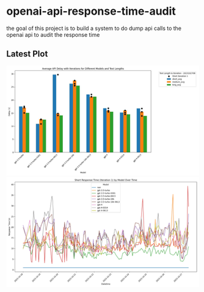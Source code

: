 # openai-api-response-time-audit
the goal of this project is to build a  system to do dump api calls to the openai api to audit the response time

## Latest Plot
<!-- PLOT-PLACEHOLDER-START -->
![result](https://github.com/anisayari/openai-api-response-time-audit/blob/main/results/plot-2023102708.jpg?raw=true)
![line chart](https://github.com/anisayari/openai-api-response-time-audit/blob/main/results/line_chart.jpg?raw=true)
<!-- PLOT-PLACEHOLDER-END -->
